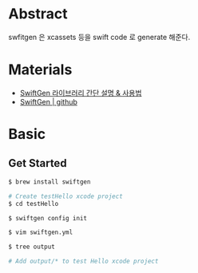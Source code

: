# Abstract

swfitgen 은 xcassets 등을 swift code 로 generate 해준다. 

# Materials

* [SwiftGen 라이브러리 간단 설명 & 사용법](https://hyesunzzang.tistory.com/230)
* [SwiftGen | github](https://github.com/SwiftGen/SwiftGen)

# Basic

## Get Started

```bash
$ brew install swiftgen

# Create testHello xcode project
$ cd testHello

$ swiftgen config init

$ vim swiftgen.yml

$ tree output

# Add output/* to test Hello xcode project
```
